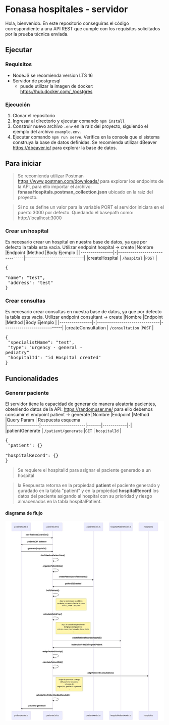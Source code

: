 # Fonasa hospitales - servidor

Hola, bienvenido.
En este repositorio conseguiras el código correspondiente a una API REST que cumple con los requisitos solicitados por la prueba técnica enviada.

## Ejecutar
### Requisitos

 - NodeJS se recomienda version LTS 16
 - Servidor de postgresql 
	 - puede utilizar la imagen de docker: https://hub.docker.com/_/postgres

### Ejecución

 1. Clonar el repositorio
 2. Ingresar al directorio y ejecutar comando `npm install`
 3. Construir nuevo archivo `.env` en la raiz del proyecto, siguiendo el ejemplo del archivo `example.env`.
 4. Ejecutar comando `npm run serve`. Verifica en la consola que el sistema construya la base de datos definidas. Se recomienda utilizar dBeaver https://dbeaver.io/ para explorar la base de datos.
 

 
## Para iniciar

> Se recomienda utilizar Postman https://www.postman.com/downloads/ para explorar los endpoints de la API, para ello importar el archivo: **fonasaHospitals.postman_collection.json** ubicado en la raiz del proyecto.

> Si no se define un valor para la variable PORT el servidor iniciara en el puerto 3000 por defecto. Quedando el basepath como: http://localhost:3000


### Crear un hospital

Es necesario crear un hospital en nuestra base de datos, ya que por defecto la tabla esta vacia. 
Utilizar endpoint hospital -> create
|Nombre          |Endpoint  |Method                          |Body Ejemplo                         |
|----------------|-|-------------------------------|-----------------------------|
|createHospital  | `/hospital` |`POST`                         | <pre>{<br> "name": "test", <br> "address": "test" <br>}</pre>
    
### Crear consultas
Es necesario crear consultas en nuestra base de datos, ya que por defecto la tabla esta vacia. 
Utilizar endpoint consultant -> create
|Nombre                |Endpoint  |Method                          |Body Ejemplo                         |
|----------------|-|-------------------------------|-----------------------------|
|createConsultation  | `/consultation` |`POST`                         | <pre>{<br> "specialistName": "test", <br> "type": "urgency - general - pediatry" <br> "hospitalId": "id Hospital created"<br>}</pre>

## Funcionalidades
### Generar paciente
El servidor tiene la capacidad de generar de manera aleatoria pacientes, obteniendo datos de la API: https://randomuser.me/ para ello debemos consumir el endpoint patient -> generate
|Nombre          |Endpoint              |Method |Query Param | Respuesta esquema                  
|----------------|----------------------|-------|------------|-|
|patientGenerate  | `/patient/generate` |`GET`  | `hospitalId`  | <pre>{<br> "patient": {} <br> "hospitalRecord": {} <br>}</pre>
> Se requiere el hospitalId para asignar el paciente generado a un hospital

>la Respuesta retorna en la propiedad **patient** el paciente generado y guradado en la tabla "patient" y en la propiedad **hospitalRecord** los datos del paciente asigando al hospital con su prioridad y riesgo almacenados en la tabla hospitalPatient.


#### diagrama de flujo
![alt text](https://github.com/carlosnat/fonasaCencoTestServer/blob/master/miscellaneous/generatePatient.jpeg?raw=true)